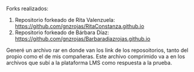 Forks realizados: 

1. Repositorio forkeado de Rita Valenzuela: https://github.com/gnzrojas/RitaConstanza.github.io
2. Repositorio forkeado de Bárbara Díaz: https://github.com/gnzrojas/Barbaradiazrojas.github.io

Generé un archivo rar en donde van los link de los reposoitorios, tanto del propio como el de mis compañeras. Este archivo comprimido va a en los archivos que subí a la plataforma LMS como respuesta a la prueba. 
